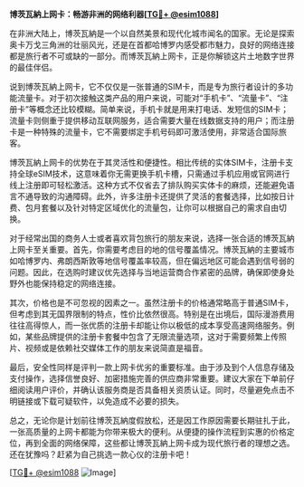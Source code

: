 **博茨瓦納上网卡：畅游非洲的网络利器[[TG💪+ @esim1088](https://t.me/s/esim1088)]**

在非洲大陆上，博茨瓦納是一个以自然美景和现代化城市闻名的国家。无论是探索奥卡万戈三角洲的壮丽风光，还是在首都哈博罗内感受都市魅力，良好的网络连接都是旅行者不可或缺的一部分。而博茨瓦納上网卡，正是你解锁这片土地数字世界的最佳伴侣。

说到博茨瓦納上网卡，它不仅仅是一张普通的SIM卡，而是专为旅行者设计的多功能流量卡。对于初次接触这类产品的用户来说，可能对“手机卡”、“流量卡”、“注册卡”等概念还比较模糊。简单来说，手机卡就是用来打电话、发短信的SIM卡；流量卡则侧重于提供移动互联网服务，适合需要大量在线数据支持的用户；而注册卡是一种特殊的流量卡，它不需要绑定手机号码即可激活使用，非常适合国际旅客。

博茨瓦納上网卡的优势在于其灵活性和便捷性。相比传统的实体SIM卡，注册卡支持全球eSIM技术，这意味着你无需更换手机卡槽，只需通过手机应用或官网进行线上注册即可轻松激活。这种方式不仅省去了排队购买实体卡的麻烦，还能避免语言不通导致的沟通障碍。此外，许多注册卡还提供了灵活的套餐选择，比如按日计费、包月套餐以及针对特定区域优化的流量包，让你可以根据自己的需求自由切换。

对于经常出国的商务人士或者喜欢背包旅行的朋友来说，选择一张合适的博茨瓦納上网卡至关重要。首先，你需要考虑目的地的信号覆盖情况。博茨瓦納的主要城市如哈博罗内、弗朗西斯敦等地信号覆盖率较高，但在偏远地区可能会遇到信号弱的问题。因此，在选购时建议优先选择与当地运营商合作紧密的品牌，确保即使身处野外也能保持稳定的网络连接。

其次，价格也是不可忽视的因素之一。虽然注册卡的价格通常略高于普通SIM卡，但考虑到其无国界限制的特点，性价比依然很高。特别是在出境后，国际漫游费用往往高得惊人，而一张优质的注册卡却能让你以极低的成本享受高速网络服务。例如，某些品牌提供的注册卡套餐中包含了无限流量选项，这对于需要频繁上传照片、视频或是依赖社交媒体工作的朋友来说简直是福音。

最后，安全性同样是评判一款上网卡优劣的重要标准。由于涉及到个人信息存储及支付操作，选择信誉良好、加密措施完善的供应商非常重要。建议大家在下单前仔细阅读用户评价，并确认该服务商是否具备相关资质认证。同时，尽量避免点击不明链接或下载可疑软件，以免造成不必要的损失。

总之，无论你是计划前往博茨瓦納度假放松，还是因工作原因需要长期驻扎于此，一张高质量的上网卡都能为你带来极大的便利。从便捷的操作流程到实惠的价格定位，再到全面的网络保障，这些都让博茨瓦納上网卡成为现代旅行者的理想之选。还在犹豫吗？赶紧为自己挑选一款心仪的注册卡吧！

[[TG💪+ @esim1088](https://t.me/s/esim1088) ![Image](https://i.postimg.cc/4NQfJmqS/Snipaste-2025-05-13-00-14-12.png)]